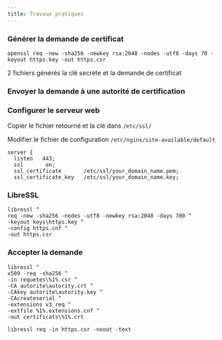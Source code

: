 ```yaml
---
title: Travaux pratiques
---
```


### Générer la demande de certificat

```shell
openssl req -new -sha256 -newkey rsa:2048 -nodes -utf8 -days 70 -keyout https.key -out https.csr
```
2 fichiers générés la clé secrète et la demande de certificat

### Envoyer la demande à une autorité de certification

### Configurer le serveur web

Copier le fichier retourné et la clé dans `/etc/ssl/`

Modifier le fichier de configuration `/etc/nginx/site-available/default`

```apacheconf
server {
  listen   443;
  ssl       on;
  ssl_certificate       /etc/ssl/your_domain_name.pem;
  ssl_certificate_key   /etc/ssl/your_domain_name.key;
```

### LibreSSL

```shell
libressl ^
req -new -sha256 -nodes -utf8 -newkey rsa:2048 -days 700 ^
-keyout keys\https.key ^
-config https.cnf ^
-out https.csr

```
### Accepter la demande

```shell
libressl ^
x509 -req -sha256 ^
-in requetes\%1%.csr ^
-CA autorite\autority.crt ^
-CAkey autorite\autority.key ^
-CAcreateserial ^
-extensions v3_req ^
-extfile %1%.extensions.cnf ^
-out certificats\%1%.crt
```

```shell
libressl req -in https.csr -noout -text
```
